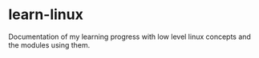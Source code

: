 # learn-linux
Documentation of my learning progress with low level linux concepts and the modules using them.
